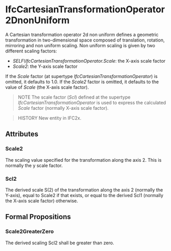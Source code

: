 # IfcCartesianTransformationOperator2DnonUniform

A Cartesian transformation operator 2d non uniform defines a geometric transformation in two-dimensional space composed of translation, rotation, mirroring and non uniform scaling. Non uniform scaling is given by two different scaling factors:

* _SELF\IfcCartesianTransformationOperator.Scale_: the X-axis scale factor
* _Scale2_: the Y-axis scale factor
<!-- end of short definition -->

If the _Scale_ factor (at supertype _IfcCartesianTransformationOperator_) is omitted, it defaults to 1.0. If the _Scale2_ factor is omitted, it defaults to the value of _Scale_ (the X-axis scale factor).

> NOTE The scale factor (_Scl_) defined at the supertype _IfcCartesianTransformationOperator_ is used to express the calculated _Scale_ factor (normally X-axis scale factor).

> HISTORY New entity in IFC2x.

## Attributes

### Scale2
The scaling value specified for the transformation along the axis 2. This is normally the y scale factor.

### Scl2
The derived scale S(2) of the transformation along the axis 2 (normally the Y-axis), equal to Scale2 if that exists, or equal to the derived Scl1 (normally the X-axis scale factor) otherwise.

## Formal Propositions

### Scale2GreaterZero
The derived scaling Scl2 shall be greater than zero.
